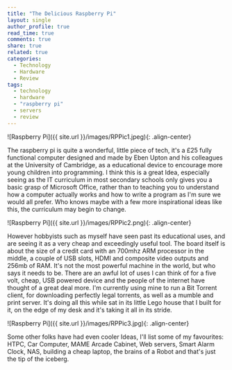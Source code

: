 ```yaml
---
title: "The Delicious Raspberry Pi"
layout: single
author_profile: true
read_time: true
comments: true
share: true
related: true
categories:
  - Technology
  - Hardware
  - Review
tags:
  - technology
  - hardware
  - "raspberry pi"
  - servers
  - review
---
```


![Raspberry Pi]({{ site.url }}/images/RPPic1.jpeg){: .align-center}

The raspberry pi is quite a wonderful, little piece of tech, it's a £25 fully functional computer designed and made by Eben Upton and his colleagues at the University of Cambridge, as a educational device to encourage more young children into programming. I think this is a great Idea, especially seeing as the IT curriculum in most secondary schools only gives you a basic grasp of Microsoft Office, rather than to teaching you to understand how a computer actually works and how to write a program as I'm sure we would all prefer. Who knows maybe with a few more inspirational ideas like this, the curriculum may begin to change. 

![Raspberry Pi]({{ site.url }}/images/RPPic2.png){: .align-center}

However hobbyists such as myself have seen past its educational uses, and are seeing it as a very cheap and exceedingly useful tool. The board itself is about the size of a credit card with an 700mhz ARM processor in the middle, a couple of USB slots, HDMI and composite video outputs and 256mb of RAM. It's not the most powerful machine in the world, but who says it needs to be. There are an awful lot of uses I can think of for a five volt, cheap, USB powered device and the people of the internet have thought of a great deal more.
I'm currently using mine to run a Bit Torrent client, for downloading perfectly legal torrents, as well as a mumble and print server. It's doing all this while sat in its little Lego house that I built for it, on the edge of my desk and it's taking it all in its stride.

![Raspberry Pi]({{ site.url }}/images/RPPic3.jpg){: .align-center}

 Some other folks have had even cooler Ideas, I'll list some of my favourites: HTPC, Car Computer, MAME Arcade Cabinet, Web servers, Smart Alarm Clock, NAS, building a cheap laptop, the brains of a Robot and that's just the tip of the iceberg.
